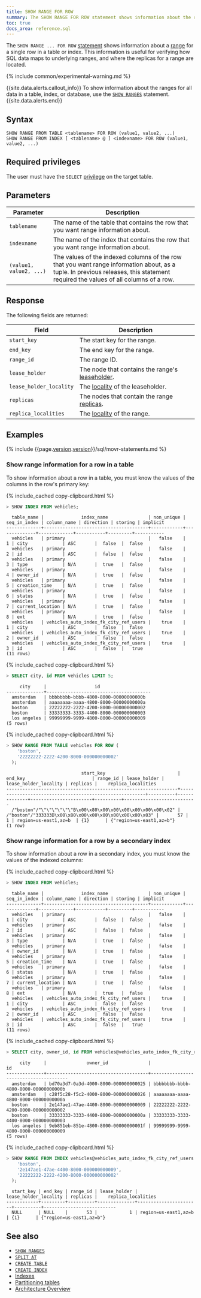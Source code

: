 ```yaml
---
title: SHOW RANGE FOR ROW
summary: The SHOW RANGE FOR ROW statement shows information about the range for a single row.
toc: true
docs_area: reference.sql
---
```


The `SHOW RANGE ... FOR ROW` [statement](sql-statements.html) shows information about a [range](architecture/overview.html#architecture-range) for a single row in a table or index. This information is useful for verifying how SQL data maps to underlying ranges, and where the replicas for a range are located.

{% include common/experimental-warning.md %}

{{site.data.alerts.callout_info}}
To show information about the ranges for all data in a table, index, or database, use the [`SHOW RANGES`](show-ranges.html) statement.
{{site.data.alerts.end}}

## Syntax

~~~
SHOW RANGE FROM TABLE <tablename> FOR ROW (value1, value2, ...)
SHOW RANGE FROM INDEX [ <tablename> @ ] <indexname> FOR ROW (value1, value2, ...)
~~~

## Required privileges

The user must have the `SELECT` [privilege](security-reference/authorization.html#managing-privileges) on the target table.

## Parameters

Parameter | Description
----------|------------
`tablename` | The name of the table that contains the row that you want range information about.
`indexname` | The name of the index that contains the row that you want range information about.
`(value1, value2, ...)` |  The values of the indexed columns of the row that you want range information about, as a tuple. In previous releases, this statement required the values of all columns of a row.

## Response

The following fields are returned:

Field | Description
------|------------
`start_key` | The start key for the range.
`end_key` | The end key for the range.
`range_id` | The range ID.
`lease_holder` | The node that contains the range's [leaseholder](architecture/overview.html#architecture-leaseholder).
`lease_holder_locality` | The [locality](cockroach-start.html#locality) of the leaseholder.
`replicas` | The nodes that contain the range [replicas](architecture/overview.html#architecture-replica).
`replica_localities` | The [locality](cockroach-start.html#locality) of the range.

## Examples

{% include {{page.[version](cluster-settings.html#setting-version).[version](cluster-settings.html#setting-version)}}/sql/movr-statements.md %}

### Show range information for a row in a table

To show information about a row in a table, you must know the values of the columns in the row's primary key:

{% include_cached copy-clipboard.html %}
~~~ sql
> SHOW INDEX FROM vehicles;
~~~

~~~
  table_name |              index_name               | non_unique | seq_in_index | column_name | direction | storing | implicit
-------------+---------------------------------------+------------+--------------+-------------+-----------+---------+-----------
  vehicles   | primary                               |   false    |            1 | city             | ASC       |  false  |  false
  vehicles   | primary                               |   false    |            2 | id               | ASC       |  false  |  false
  vehicles   | primary                               |   false    |            3 | type             | N/A       |  true   |  false
  vehicles   | primary                               |   false    |            4 | owner_id         | N/A       |  true   |  false
  vehicles   | primary                               |   false    |            5 | creation_time    | N/A       |  true   |  false
  vehicles   | primary                               |   false    |            6 | status           | N/A       |  true   |  false
  vehicles   | primary                               |   false    |            7 | current_location | N/A       |  true   |  false
  vehicles   | primary                               |   false    |            8 | ext              | N/A       |  true   |  false
  vehicles   | vehicles_auto_index_fk_city_ref_users |    true    |            1 | city             | ASC       |  false  |  false
  vehicles   | vehicles_auto_index_fk_city_ref_users |    true    |            2 | owner_id         | ASC       |  false  |  false
  vehicles   | vehicles_auto_index_fk_city_ref_users |    true    |            3 | id               | ASC       |  false  |   true
(11 rows)
~~~

{% include_cached copy-clipboard.html %}
~~~ sql
> SELECT city, id FROM vehicles LIMIT 5;
~~~

~~~
     city     |                  id
--------------+---------------------------------------
  amsterdam   | bbbbbbbb-bbbb-4800-8000-00000000000b
  amsterdam   | aaaaaaaa-aaaa-4800-8000-00000000000a
  boston      | 22222222-2222-4200-8000-000000000002
  boston      | 33333333-3333-4400-8000-000000000003
  los angeles | 99999999-9999-4800-8000-000000000009
(5 rows)
~~~

{% include_cached copy-clipboard.html %}
~~~ sql
> SHOW RANGE FROM TABLE vehicles FOR ROW (
    'boston',
    '22222222-2222-4200-8000-000000000002'
  );
~~~

~~~
                            start_key                           |                         end_key                         | range_id | lease_holder | lease_holder_locality | replicas |    replica_localities
----------------------------------------------------------------+---------------------------------------------------------+----------+--------------+-----------------------+----------+---------------------------
  /"boston"/"\"\"\"\"\"\"B\x00\x80\x00\x00\x00\x00\x00\x00\x02" | /"boston"/"333333D\x00\x80\x00\x00\x00\x00\x00\x00\x03" |       57 |            1 | region=us-east1,az=b  | {1}      | {"region=us-east1,az=b"}
(1 row)
~~~

### Show range information for a row by a secondary index

To show information about a row in a secondary index, you must know the values of the indexed columns:

{% include_cached copy-clipboard.html %}
~~~ sql
> SHOW INDEX FROM vehicles;
~~~

~~~
  table_name |              index_name               | non_unique | seq_in_index | column_name | direction | storing | implicit
-------------+---------------------------------------+------------+--------------+-------------+-----------+---------+-----------
  vehicles   | primary                               |   false    |            1 | city             | ASC       |  false  |  false
  vehicles   | primary                               |   false    |            2 | id               | ASC       |  false  |  false
  vehicles   | primary                               |   false    |            3 | type             | N/A       |  true   |  false
  vehicles   | primary                               |   false    |            4 | owner_id         | N/A       |  true   |  false
  vehicles   | primary                               |   false    |            5 | creation_time    | N/A       |  true   |  false
  vehicles   | primary                               |   false    |            6 | status           | N/A       |  true   |  false
  vehicles   | primary                               |   false    |            7 | current_location | N/A       |  true   |  false
  vehicles   | primary                               |   false    |            8 | ext              | N/A       |  true   |  false
  vehicles   | vehicles_auto_index_fk_city_ref_users |    true    |            1 | city             | ASC       |  false  |  false
  vehicles   | vehicles_auto_index_fk_city_ref_users |    true    |            2 | owner_id         | ASC       |  false  |  false
  vehicles   | vehicles_auto_index_fk_city_ref_users |    true    |            3 | id               | ASC       |  false  |   true
(11 rows)
~~~

{% include_cached copy-clipboard.html %}
~~~ sql
> SELECT city, owner_id, id FROM vehicles@vehicles_auto_index_fk_city_ref_users LIMIT 5;
~~~

~~~
     city     |               owner_id               |                  id
--------------+--------------------------------------+---------------------------------------
  amsterdam   | bd70a3d7-0a3d-4000-8000-000000000025 | bbbbbbbb-bbbb-4800-8000-00000000000b
  amsterdam   | c28f5c28-f5c2-4000-8000-000000000026 | aaaaaaaa-aaaa-4800-8000-00000000000a
  boston      | 2e147ae1-47ae-4400-8000-000000000009 | 22222222-2222-4200-8000-000000000002
  boston      | 33333333-3333-4400-8000-00000000000a | 33333333-3333-4400-8000-000000000003
  los angeles | 9eb851eb-851e-4800-8000-00000000001f | 99999999-9999-4800-8000-000000000009
(5 rows)
~~~

{% include_cached copy-clipboard.html %}
~~~ sql
> SHOW RANGE FROM INDEX vehicles@vehicles_auto_index_fk_city_ref_users FOR ROW (
    'boston',
    '2e147ae1-47ae-4400-8000-000000000009',
    '22222222-2222-4200-8000-000000000002'
  );
~~~

~~~
  start_key | end_key | range_id | lease_holder | lease_holder_locality | replicas |    replica_localities
------------+---------+----------+--------------+-----------------------+----------+---------------------------
  NULL      | NULL    |       53 |            1 | region=us-east1,az=b  | {1}      | {"region=us-east1,az=b"}
~~~

## See also

- [`SHOW RANGES`](show-ranges.html)
- [`SPLIT AT`](split-at.html)
- [`CREATE TABLE`](create-table.html)
- [`CREATE INDEX`](create-index.html)
- [Indexes](indexes.html)
- [Partitioning tables](partitioning.html)
- [Architecture Overview](architecture/overview.html)
